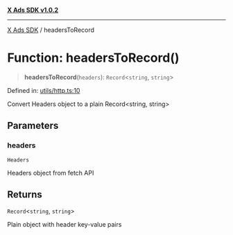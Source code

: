 [**X Ads SDK v1.0.2**](../README.md)

***

[X Ads SDK](../globals.md) / headersToRecord

# Function: headersToRecord()

> **headersToRecord**(`headers`): `Record`\<`string`, `string`\>

Defined in: [utils/http.ts:10](https://github.com/kage1020/x-ads-sdk/blob/main/src/utils/http.ts#L10)

Convert Headers object to a plain Record<string, string>

## Parameters

### headers

`Headers`

Headers object from fetch API

## Returns

`Record`\<`string`, `string`\>

Plain object with header key-value pairs
